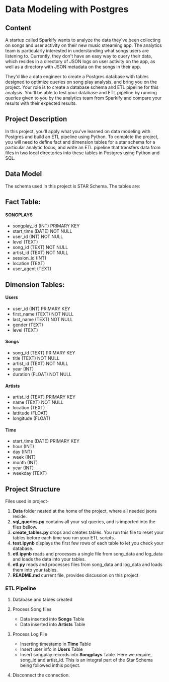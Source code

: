 # Data Modeling with Postgres

## Content
A startup called Sparkify wants to analyze the data they've been collecting on songs and user activity on their new music streaming app. The analytics team is particularly interested in understanding what songs users are listening to. Currently, they don't have an easy way to query their data, which resides in a directory of JSON logs on user activity on the app, as well as a directory with JSON metadata on the songs in their app.

They'd like a data engineer to create a Postgres database with tables designed to optimize queries on song play analysis, and bring you on the project. Your role is to create a database schema and ETL pipeline for this analysis. You'll be able to test your database and ETL pipeline by running queries given to you by the analytics team from Sparkify and compare your results with their expected results.

## Project Description
In this project, you'll apply what you've learned on data modeling with Postgres and build an ETL pipeline using Python. To complete the project, you will need to define fact and dimension tables for a star schema for a particular analytic focus, and write an ETL pipeline that transfers data from files in two local directories into these tables in Postgres using Python and SQL.

## Data Model
The schema used in this project is STAR Schema. 
The tables are:

## Fact Table: 

#### SONGPLAYS
- songplay_id (INT) PRIMARY KEY
- start_time (DATE) NOT NULL
- user_id (INT) NOT NULL
- level (TEXT)
- song_id (TEXT) NOT NULL
- artist_id (TEXT) NOT NULL
- session_id (INT)
- location (TEXT)
- user_agent (TEXT)

## Dimension Tables:

#### Users 

- user_id (INT) PRIMARY KEY
- first_name (TEXT) NOT NULL
- last_name (TEXT) NOT NULL
- gender (TEXT)
- level (TEXT)

#### Songs 

- song_id (TEXT) PRIMARY KEY
- title (TEXT) NOT NULL
- artist_id (TEXT) NOT NULL
- year (INT)
- duration (FLOAT) NOT NULL

#### Artists 

- artist_id (TEXT) PRIMARY KEY
- name (TEXT) NOT NULL
- location (TEXT)
- lattitude (FLOAT)
- longitude (FLOAT)

#### Time 

- start_time (DATE) PRIMARY KEY
- hour (INT)
- day (INT)
- week (INT)
- month (INT)
- year (INT)
- weekday (TEXT)

## Project Structure

Files used in project-
1. **Data**  folder nested at the home of the project, where all needed jsons reside.
2. **sql_queries.py** contains all your sql queries, and is imported into the files bellow.
3. **create_tables.py** drops and creates tables. You run this file to reset your tables before each time you run your ETL scripts.
4. **test.ipynb** displays the first few rows of each table to let you check your database.
5. **etl.ipynb** reads and processes a single file from song_data and log_data and loads the data into your tables.
6. **etl.py** reads and processes files from song_data and log_data and loads them into your tables.
7. **README.md** current file, provides discussion on this project.

### ETL Pipeline

1. Database and tables created

2. Process Song files
    - Data inserted into **Songs** Table
    - Data inserted into **Artists** Table
  
3. Process Log File
    - Inserting timestamp in **Time** Table
    - Insert user info in **Users** Table
    - Insert songplay records into **Songplays** Table. Here we require, song_id and artist_id. This is an integral part of the Star Schema being followed inthis porject.

4. Disconnect the connection.



  



